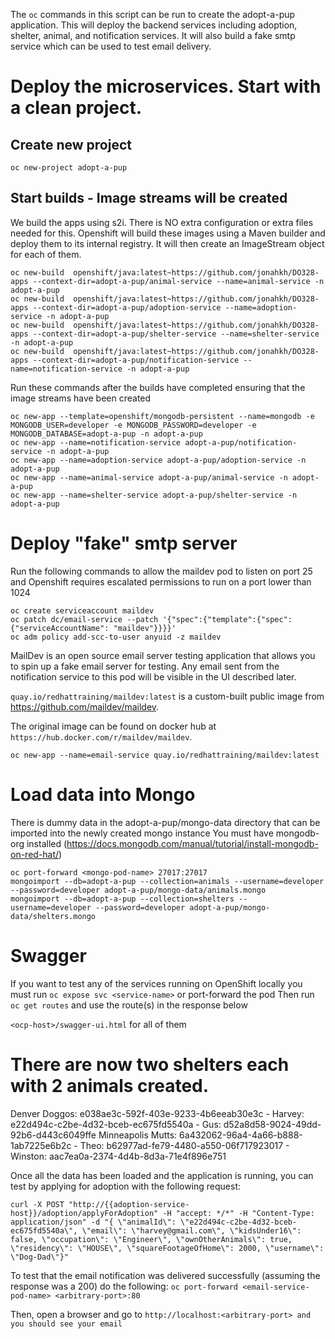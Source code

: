 The `oc` commands in this script can be run to create the adopt-a-pup application. This will deploy the backend services including adoption, shelter, animal, and notification services. It will also build a fake smtp service which can be used to test email delivery.

# Deploy the microservices. Start with a clean project.
## Create new project
`oc new-project adopt-a-pup`

## Start builds - Image streams will be created
We build the apps using s2i. There is NO extra configuration or extra files needed for this. Openshift will build these images using a Maven builder and deploy them to its internal registry. It will then create an ImageStream object for each of them. 
```
oc new-build  openshift/java:latest~https://github.com/jonahkh/DO328-apps --context-dir=adopt-a-pup/animal-service --name=animal-service -n adopt-a-pup
oc new-build  openshift/java:latest~https://github.com/jonahkh/DO328-apps --context-dir=adopt-a-pup/adoption-service --name=adoption-service -n adopt-a-pup
oc new-build  openshift/java:latest~https://github.com/jonahkh/DO328-apps --context-dir=adopt-a-pup/shelter-service --name=shelter-service -n adopt-a-pup
oc new-build  openshift/java:latest~https://github.com/jonahkh/DO328-apps --context-dir=adopt-a-pup/notification-service --name=notification-service -n adopt-a-pup
```
Run these commands after the builds have completed ensuring that the image streams have been created

```
oc new-app --template=openshift/mongodb-persistent --name=mongodb -e MONGODB_USER=developer -e MONGODB_PASSWORD=developer -e MONGODB_DATABASE=adopt-a-pup -n adopt-a-pup
oc new-app --name=notification-service adopt-a-pup/notification-service -n adopt-a-pup
oc new-app --name=adoption-service adopt-a-pup/adoption-service -n adopt-a-pup
oc new-app --name=animal-service adopt-a-pup/animal-service -n adopt-a-pup
oc new-app --name=shelter-service adopt-a-pup/shelter-service -n adopt-a-pup
```

# Deploy "fake" smtp server
Run the following commands to allow the maildev pod to listen on port 25 and Openshift requires escalated permissions to run on a port lower than 1024
```
oc create serviceaccount maildev
oc patch dc/email-service --patch '{"spec":{"template":{"spec":{"serviceAccountName": "maildev"}}}}'
oc adm policy add-scc-to-user anyuid -z maildev
```
MailDev is an open source email server testing application that allows you to spin up a fake email server for testing.
Any email sent from the notification service to this pod will be visible in the UI described later.
 
`quay.io/redhattraining/maildev:latest` is a custom-built public image from https://github.com/maildev/maildev.
 
The original image can be found on docker hub at `https://hub.docker.com/r/maildev/maildev`.

`oc new-app --name=email-service quay.io/redhattraining/maildev:latest`

# Load data into Mongo
There is dummy data in the adopt-a-pup/mongo-data directory that can be imported into the newly created mongo instance
You must have mongodb-org installed (https://docs.mongodb.com/manual/tutorial/install-mongodb-on-red-hat/)

```
oc port-forward <mongo-pod-name> 27017:27017
mongoimport --db=adopt-a-pup --collection=animals --username=developer --password=developer adopt-a-pup/mongo-data/animals.mongo
mongoimport --db=adopt-a-pup --collection=shelters --username=developer --password=developer adopt-a-pup/mongo-data/shelters.mongo
```
# Swagger
If you want to test any of the services running on OpenShift locally you must run `oc expose svc <service-name>` or port-forward the pod
Then run `oc get routes` and use the route(s) in the response below

`<ocp-host>/swagger-ui.html` for all of them

# There are now two shelters each with 2 animals created.

Denver Doggos: e038ae3c-592f-403e-9233-4b6eeab30e3c
    - Harvey: e22d494c-c2be-4d32-bceb-ec675fd5540a
    - Gus: d52a8d58-9024-49dd-92b6-d443c6049ffe
Minneapolis Mutts: 6a432062-96a4-4a66-b888-1ab7225e6b2c
    - Theo: b62977ad-fe79-4480-a550-06f717923017
    - Winston: aac7ea0a-2374-4d4b-8d3a-71e4f896e751
    
Once all the data has been loaded and the application is running, you can test by applying for adoption with the following request:

`curl -X POST "http://{{adoption-service-host}}/adoption/applyForAdoption" -H "accept: */*" -H "Content-Type: application/json" -d "{ \"animalId\": \"e22d494c-c2be-4d32-bceb-ec675fd5540a\", \"email\": \"harvey@gmail.com\", \"kidsUnder16\": false, \"occupation\": \"Engineer\", \"ownOtherAnimals\": true, \"residency\": \"HOUSE\", \"squareFootageOfHome\": 2000, \"username\": \"Dog-Dad\"}"`

To test that the email notification was delivered successfully (assuming the response was a 200) do the following:
`oc port-forward <email-service-pod-name> <arbitrary-port>:80`

Then, open a browser and go to `http://localhost:<arbitrary-port> and you should see your email`